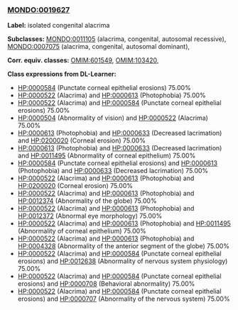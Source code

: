
### [MONDO:0019627](http://purl.obolibrary.org/obo/MONDO_0019627)
**Label:** isolated congenital alacrima

**Subclasses:** [MONDO:0011105](http://purl.obolibrary.org/obo/MONDO_0011105) (alacrima, congenital, autosomal recessive), [MONDO:0007075](http://purl.obolibrary.org/obo/MONDO_0007075) (alacrima, congenital, autosomal dominant), 

**Corr. equiv. classes:** [OMIM:601549](http://purl.obolibrary.org/obo/OMIM_601549), [OMIM:103420](http://purl.obolibrary.org/obo/OMIM_103420), 

**Class expressions from DL-Learner:**

- [HP:0000584](http://purl.obolibrary.org/obo/HP_0000584) (Punctate corneal epithelial erosions) 75.00%
- [HP:0000522](http://purl.obolibrary.org/obo/HP_0000522) (Alacrima) and [HP:0000613](http://purl.obolibrary.org/obo/HP_0000613) (Photophobia) 75.00%
- [HP:0000522](http://purl.obolibrary.org/obo/HP_0000522) (Alacrima) and [HP:0000584](http://purl.obolibrary.org/obo/HP_0000584) (Punctate corneal epithelial erosions) 75.00%
- [HP:0000504](http://purl.obolibrary.org/obo/HP_0000504) (Abnormality of vision) and [HP:0000522](http://purl.obolibrary.org/obo/HP_0000522) (Alacrima) 75.00%
- [HP:0000613](http://purl.obolibrary.org/obo/HP_0000613) (Photophobia) and [HP:0000633](http://purl.obolibrary.org/obo/HP_0000633) (Decreased lacrimation) and [HP:0200020](http://purl.obolibrary.org/obo/HP_0200020) (Corneal erosion) 75.00%
- [HP:0000613](http://purl.obolibrary.org/obo/HP_0000613) (Photophobia) and [HP:0000633](http://purl.obolibrary.org/obo/HP_0000633) (Decreased lacrimation) and [HP:0011495](http://purl.obolibrary.org/obo/HP_0011495) (Abnormality of corneal epithelium) 75.00%
- [HP:0000584](http://purl.obolibrary.org/obo/HP_0000584) (Punctate corneal epithelial erosions) and [HP:0000613](http://purl.obolibrary.org/obo/HP_0000613) (Photophobia) and [HP:0000633](http://purl.obolibrary.org/obo/HP_0000633) (Decreased lacrimation) 75.00%
- [HP:0000522](http://purl.obolibrary.org/obo/HP_0000522) (Alacrima) and [HP:0000613](http://purl.obolibrary.org/obo/HP_0000613) (Photophobia) and [HP:0200020](http://purl.obolibrary.org/obo/HP_0200020) (Corneal erosion) 75.00%
- [HP:0000522](http://purl.obolibrary.org/obo/HP_0000522) (Alacrima) and [HP:0000613](http://purl.obolibrary.org/obo/HP_0000613) (Photophobia) and [HP:0012374](http://purl.obolibrary.org/obo/HP_0012374) (Abnormality of the globe) 75.00%
- [HP:0000522](http://purl.obolibrary.org/obo/HP_0000522) (Alacrima) and [HP:0000613](http://purl.obolibrary.org/obo/HP_0000613) (Photophobia) and [HP:0012372](http://purl.obolibrary.org/obo/HP_0012372) (Abnormal eye morphology) 75.00%
- [HP:0000522](http://purl.obolibrary.org/obo/HP_0000522) (Alacrima) and [HP:0000613](http://purl.obolibrary.org/obo/HP_0000613) (Photophobia) and [HP:0011495](http://purl.obolibrary.org/obo/HP_0011495) (Abnormality of corneal epithelium) 75.00%
- [HP:0000522](http://purl.obolibrary.org/obo/HP_0000522) (Alacrima) and [HP:0000613](http://purl.obolibrary.org/obo/HP_0000613) (Photophobia) and [HP:0004328](http://purl.obolibrary.org/obo/HP_0004328) (Abnormality of the anterior segment of the globe) 75.00%
- [HP:0000522](http://purl.obolibrary.org/obo/HP_0000522) (Alacrima) and [HP:0000584](http://purl.obolibrary.org/obo/HP_0000584) (Punctate corneal epithelial erosions) and [HP:0012638](http://purl.obolibrary.org/obo/HP_0012638) (Abnormality of nervous system physiology) 75.00%
- [HP:0000522](http://purl.obolibrary.org/obo/HP_0000522) (Alacrima) and [HP:0000584](http://purl.obolibrary.org/obo/HP_0000584) (Punctate corneal epithelial erosions) and [HP:0000708](http://purl.obolibrary.org/obo/HP_0000708) (Behavioral abnormality) 75.00%
- [HP:0000522](http://purl.obolibrary.org/obo/HP_0000522) (Alacrima) and [HP:0000584](http://purl.obolibrary.org/obo/HP_0000584) (Punctate corneal epithelial erosions) and [HP:0000707](http://purl.obolibrary.org/obo/HP_0000707) (Abnormality of the nervous system) 75.00%


